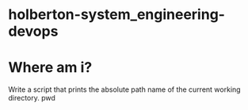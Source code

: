 # holberton-system_engineering-devops

# Where am i?
Write a script that prints the absolute path name of the current working directory.
pwd
